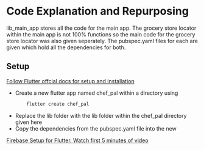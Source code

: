 # Code Explanation and Repurposing

<p>lib_main_app stores all the code for the main app. The grocery store locator within the main app is not 100% functions so the main code for the grocery store locator was also given seperately. The pubspec.yaml files for each are given which hold all the dependencies for both.</p>

## Setup

<a href="https://flutter.dev/docs">Follow Flutter offcial docs for setup and installation</a>

<ul>
<li><p>Create a new flutter app named chef_pal within a directory using </p>

```bash
    flutter create chef_pal
```

</li>

<li>Replace the lib folder with the lib folder within the chef_pal directory given here</li>
<li>Copy the dependencies from the pubspec.yaml file into the new</li>
</ul>


<a href="https://www.youtube.com/watch?v=Mx24wiPilHg">Firebase Setup for Flutter. Watch first 5 minutes of video </a>

